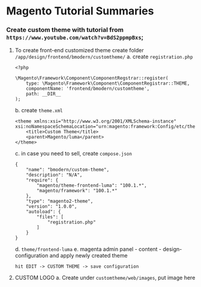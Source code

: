 # Magento Tutorial Summaries

### Create custom theme with tutorial from `https://www.youtube.com/watch?v=BdS2ppmpBxs`;
1. To create front-end customized theme create folder `/app/design/frontend/bmodern/customtheme/`
	a. create `registration.php`
	```
	<?php 

	\Magento\Framework\Component\ComponentRegstrar::register(
		type: \Magento\Framework\Component\ComponentRegistrar::THEME,
		componentName: 'frontend/bmodern/customtheme',
		path: __DIR__
	);
	```
	b. create `theme.xml`
	```
	<theme xmlns:xsi="http://www.w3.org/2001/XMLSchema-instance" xsi:noNamespaceSchemaLocation="urn:magento:framework:Config/etc/theme.xsd">
		<title>Custom Theme</title>
		<parent>Magento/luma</parent>
	</theme>
	```
	c. in case you need to sell, create `compose.json`
	```
	{
		"name": "bmodern/custom-theme",
		"description": "N/A",
		"require": {
			"magento/theme-frontend-luma": "100.1.*",
			"magento/framework": "100.1.*"
		},
		"type": "magento2-theme",
		"version": "1.0.0",
		"autoload": {
			"files": [
				"registration.php"
			]
		}
	}
	```
	d. `theme/frontend-luma`
	e.	magenta admin panel - content - design-configuration and apply newly created theme
	```
	hit EDIT -> CUSTOM THEME -> save configuration
	```

2. CUSTOM LOGO
	a. Create under `customtheme/web/images`, put image here
